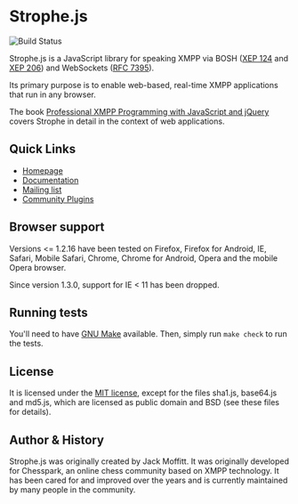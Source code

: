 # Strophe.js

![Build Status](https://github.com/strophe/strophejs/actions/workflows/karma-tests.yml/badge.svg)


Strophe.js is a JavaScript library for speaking XMPP via BOSH
([XEP 124](https://xmpp.org/extensions/xep-0124.html)
and [XEP 206](https://xmpp.org/extensions/xep-0206.html)) and WebSockets
([RFC 7395](http://tools.ietf.org/html/rfc7395)).

Its primary purpose is to enable web-based, real-time XMPP applications that
run in any browser.

The book [Professional XMPP Programming with JavaScript and jQuery](http://professionalxmpp.com)
covers Strophe in detail in the context of web applications.

## Quick Links

* [Homepage](https://strophe.im/strophejs/)
* [Documentation](https://strophe.im/strophejs/doc/1.6.0/files/strophe-umd-js.html)
* [Mailing list](https://groups.google.com/g/strophe)
* [Community Plugins](https://github.com/strophe/strophejs-plugins)

## Browser support

Versions <= 1.2.16 have been tested on Firefox, Firefox for Android, IE, Safari,
Mobile Safari, Chrome, Chrome for Android, Opera and the mobile Opera browser.

Since version 1.3.0, support for IE < 11 has been dropped.

## Running tests

You'll need to have [GNU Make](https://www.gnu.org/software/make/) available.
Then, simply run `make check` to run the tests.

## License

It is licensed under the [MIT license](https://github.com/strophe/strophejs/raw/master/LICENSE.txt),
except for the files sha1.js, base64.js and md5.js, which are licensed as public domain and BSD (see these files for details).

## Author & History

Strophe.js was originally created by Jack Moffitt. It was originally developed
for Chesspark, an online chess community based on XMPP technology. It has been
cared for and improved over the years and is currently maintained by many
people in the community.

